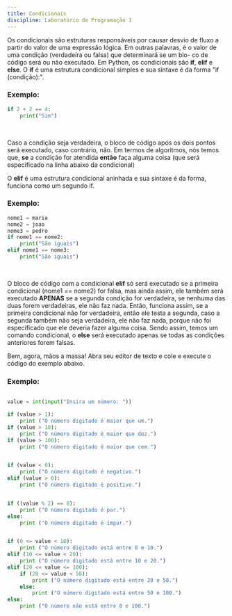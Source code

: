 ```yaml
---
title: Condicionais
discipline: Laboratório de Programação 1
---
```


Os condicionais são estruturas responsáveis por causar desvio de fluxo a partir do valor de uma expressão lógica. Em outras palavras, é o
valor de uma condição (verdadeira ou falsa) que determinará se um blo-
co de código será ou não executado. Em Python, os condicionais são **if**,
**elif** e **else**.
O **if** é uma estrutura condicional simples e sua sintaxe é da forma "if 
(condição):".
### Exemplo:
```python
if 2 + 2 == 4:
    print("Sim")
```

<br>

Caso a condição seja verdadeira, o bloco de código após
os dois pontos será executado, caso contrário, não. 
Em termos de algoritmos, nós temos que, **se** a condição for atendida **então** faça alguma coisa
(que será especificado na linha abaixo da condicional)

O **elif** é uma estrutura condicional aninhada e sua sintaxe é da forma, funciona como um segundo if.
### Exemplo:
```python
nome1 = maria
nome2 = joao
nome3 = pedro
if nome1 == nome2:
    print("São iguais")
elif nome1 == nome3:
    print("São iguais")   
```

<br>

O bloco de código com a condicional **elif** só será executado se a primeira condicional
(nome1 == nome2) for falsa, mas ainda assim, ele também será executado **APENAS** se a segunda
condição for verdadeira, se nenhuma das duas forem verdadeiras, ele não faz nada.
Então, funciona assim, se a primeira condicional não for verdadeira, então ele testa a segunda, 
caso a segunda também não seja verdadeira, ele não faz nada, porque não foi especificado que ele deveria fazer alguma coisa.
Sendo assim, temos um comando condicional, o **else** será executado apenas se todas as condições anteriores forem falsas.


Bem, agora, mãos a massa! Abra seu editor de texto e cole e execute o código do exemplo abaixo.

### Exemplo:

```python

value = int(input("Insira um número: "))

if (value > 1):
    print ("O número digitado é maior que um.")
if (value > 10):
    print ("O número digitado é maior que dez.")
if (value > 100):
    print ("O número digitado é maior que cem.")


if (value < 0):
    print ("O número digitado é negativo.")
elif (value > 0):
    print ("O número digitado é positivo.")


if ((value % 2) == 0):
    print ("O número digitado é par.")
else:
    print ("O número digitado é ímpar.")


if (0 <= value < 10):
    print ("O número digitado está entre 0 e 10.")
elif (10 <= value < 20):
    print ("O número digitado está entre 10 e 20.")
elif (20 <= value <= 100):
    if (20 <= value < 50):
        print ("O número digitado está entre 20 e 50.")
    else:
        print ("O número digitado está entre 50 e 100.")
else:
    print ("O número não está entre 0 e 100.")

```